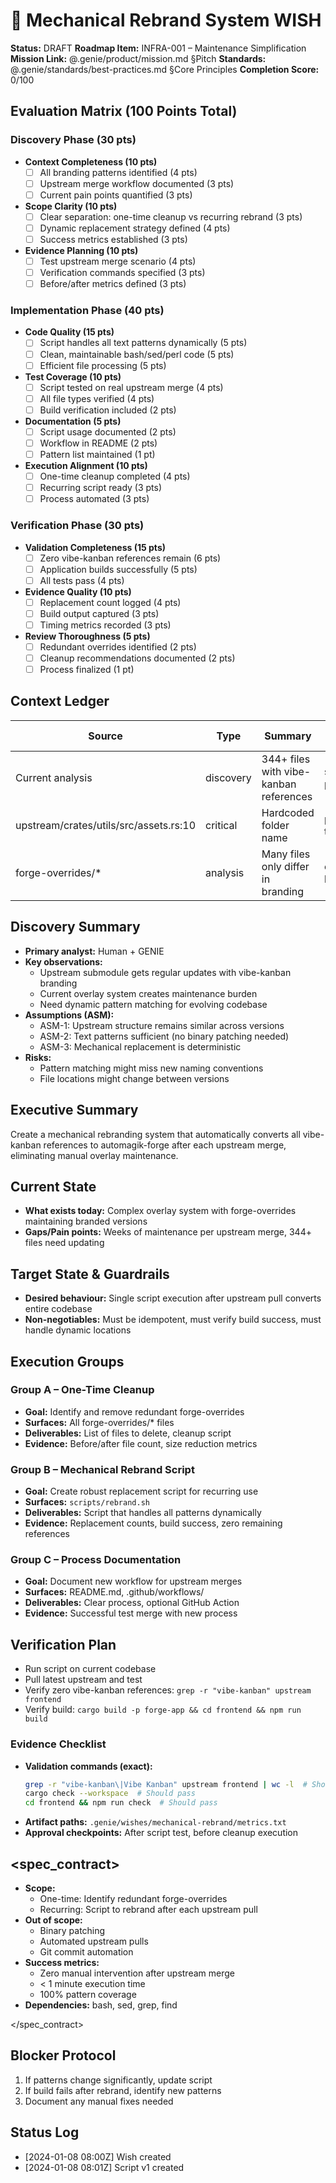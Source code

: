 # 🧞 Mechanical Rebrand System WISH
**Status:** DRAFT
**Roadmap Item:** INFRA-001 – Maintenance Simplification
**Mission Link:** @.genie/product/mission.md §Pitch
**Standards:** @.genie/standards/best-practices.md §Core Principles
**Completion Score:** 0/100

## Evaluation Matrix (100 Points Total)

### Discovery Phase (30 pts)
- **Context Completeness (10 pts)**
  - [ ] All branding patterns identified (4 pts)
  - [ ] Upstream merge workflow documented (3 pts)
  - [ ] Current pain points quantified (3 pts)
- **Scope Clarity (10 pts)**
  - [ ] Clear separation: one-time cleanup vs recurring rebrand (3 pts)
  - [ ] Dynamic replacement strategy defined (4 pts)
  - [ ] Success metrics established (3 pts)
- **Evidence Planning (10 pts)**
  - [ ] Test upstream merge scenario (4 pts)
  - [ ] Verification commands specified (3 pts)
  - [ ] Before/after metrics defined (3 pts)

### Implementation Phase (40 pts)
- **Code Quality (15 pts)**
  - [ ] Script handles all text patterns dynamically (5 pts)
  - [ ] Clean, maintainable bash/sed/perl code (5 pts)
  - [ ] Efficient file processing (5 pts)
- **Test Coverage (10 pts)**
  - [ ] Script tested on real upstream merge (4 pts)
  - [ ] All file types verified (4 pts)
  - [ ] Build verification included (2 pts)
- **Documentation (5 pts)**
  - [ ] Script usage documented (2 pts)
  - [ ] Workflow in README (2 pts)
  - [ ] Pattern list maintained (1 pt)
- **Execution Alignment (10 pts)**
  - [ ] One-time cleanup completed (4 pts)
  - [ ] Recurring script ready (3 pts)
  - [ ] Process automated (3 pts)

### Verification Phase (30 pts)
- **Validation Completeness (15 pts)**
  - [ ] Zero vibe-kanban references remain (6 pts)
  - [ ] Application builds successfully (5 pts)
  - [ ] All tests pass (4 pts)
- **Evidence Quality (10 pts)**
  - [ ] Replacement count logged (4 pts)
  - [ ] Build output captured (3 pts)
  - [ ] Timing metrics recorded (3 pts)
- **Review Thoroughness (5 pts)**
  - [ ] Redundant overrides identified (2 pts)
  - [ ] Cleanup recommendations documented (2 pts)
  - [ ] Process finalized (1 pt)

## Context Ledger
| Source | Type | Summary | Routed To |
| --- | --- | --- | --- |
| Current analysis | discovery | 344+ files with vibe-kanban references | script patterns |
| upstream/crates/utils/src/assets.rs:10 | critical | Hardcoded folder name | primary target |
| forge-overrides/* | analysis | Many files only differ in branding | cleanup list |

## Discovery Summary
- **Primary analyst:** Human + GENIE
- **Key observations:**
  - Upstream submodule gets regular updates with vibe-kanban branding
  - Current overlay system creates maintenance burden
  - Need dynamic pattern matching for evolving codebase
- **Assumptions (ASM):**
  - ASM-1: Upstream structure remains similar across versions
  - ASM-2: Text patterns sufficient (no binary patching needed)
  - ASM-3: Mechanical replacement is deterministic
- **Risks:**
  - Pattern matching might miss new naming conventions
  - File locations might change between versions

## Executive Summary
Create a mechanical rebranding system that automatically converts all vibe-kanban references to automagik-forge after each upstream merge, eliminating manual overlay maintenance.

## Current State
- **What exists today:** Complex overlay system with forge-overrides maintaining branded versions
- **Gaps/Pain points:** Weeks of maintenance per upstream merge, 344+ files need updating

## Target State & Guardrails
- **Desired behaviour:** Single script execution after upstream pull converts entire codebase
- **Non-negotiables:** Must be idempotent, must verify build success, must handle dynamic locations

## Execution Groups

### Group A – One-Time Cleanup
- **Goal:** Identify and remove redundant forge-overrides
- **Surfaces:** All forge-overrides/* files
- **Deliverables:** List of files to delete, cleanup script
- **Evidence:** Before/after file count, size reduction metrics

### Group B – Mechanical Rebrand Script
- **Goal:** Create robust replacement script for recurring use
- **Surfaces:** `scripts/rebrand.sh`
- **Deliverables:** Script that handles all patterns dynamically
- **Evidence:** Replacement counts, build success, zero remaining references

### Group C – Process Documentation
- **Goal:** Document new workflow for upstream merges
- **Surfaces:** README.md, .github/workflows/
- **Deliverables:** Clear process, optional GitHub Action
- **Evidence:** Successful test merge with new process

## Verification Plan
- Run script on current codebase
- Pull latest upstream and test
- Verify zero vibe-kanban references: `grep -r "vibe-kanban" upstream frontend`
- Verify build: `cargo build -p forge-app && cd frontend && npm run build`

### Evidence Checklist
- **Validation commands (exact):**
  ```bash
  grep -r "vibe-kanban\|Vibe Kanban" upstream frontend | wc -l  # Should be 0
  cargo check --workspace  # Should pass
  cd frontend && npm run check  # Should pass
  ```
- **Artifact paths:** `.genie/wishes/mechanical-rebrand/metrics.txt`
- **Approval checkpoints:** After script test, before cleanup execution

## <spec_contract>
- **Scope:**
  - One-time: Identify redundant forge-overrides
  - Recurring: Script to rebrand after each upstream pull
- **Out of scope:**
  - Binary patching
  - Automated upstream pulls
  - Git commit automation
- **Success metrics:**
  - Zero manual intervention after upstream merge
  - < 1 minute execution time
  - 100% pattern coverage
- **Dependencies:** bash, sed, grep, find

</spec_contract>

## Blocker Protocol
1. If patterns change significantly, update script
2. If build fails after rebrand, identify new patterns
3. Document any manual fixes needed

## Status Log
- [2024-01-08 08:00Z] Wish created
- [2024-01-08 08:01Z] Script v1 created